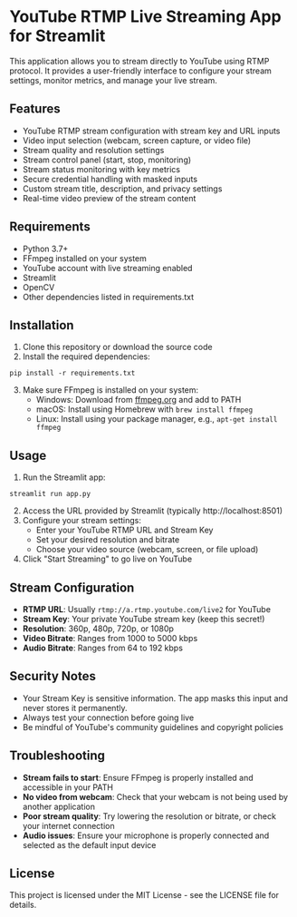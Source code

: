 # YouTube RTMP Live Streaming App for Streamlit

This application allows you to stream directly to YouTube using RTMP protocol. It provides a user-friendly interface to configure your stream settings, monitor metrics, and manage your live stream.

## Features

- YouTube RTMP stream configuration with stream key and URL inputs
- Video input selection (webcam, screen capture, or video file)
- Stream quality and resolution settings
- Stream control panel (start, stop, monitoring)
- Stream status monitoring with key metrics
- Secure credential handling with masked inputs
- Custom stream title, description, and privacy settings
- Real-time video preview of the stream content

## Requirements

- Python 3.7+
- FFmpeg installed on your system
- YouTube account with live streaming enabled
- Streamlit
- OpenCV
- Other dependencies listed in requirements.txt

## Installation

1. Clone this repository or download the source code
2. Install the required dependencies:

```
pip install -r requirements.txt
```

3. Make sure FFmpeg is installed on your system:
   - Windows: Download from [ffmpeg.org](https://ffmpeg.org/download.html) and add to PATH
   - macOS: Install using Homebrew with `brew install ffmpeg`
   - Linux: Install using your package manager, e.g., `apt-get install ffmpeg`

## Usage

1. Run the Streamlit app:

```
streamlit run app.py
```

2. Access the URL provided by Streamlit (typically http://localhost:8501)
3. Configure your stream settings:
   - Enter your YouTube RTMP URL and Stream Key
   - Set your desired resolution and bitrate
   - Choose your video source (webcam, screen, or file upload)
4. Click "Start Streaming" to go live on YouTube

## Stream Configuration

- **RTMP URL**: Usually `rtmp://a.rtmp.youtube.com/live2` for YouTube
- **Stream Key**: Your private YouTube stream key (keep this secret!)
- **Resolution**: 360p, 480p, 720p, or 1080p
- **Video Bitrate**: Ranges from 1000 to 5000 kbps
- **Audio Bitrate**: Ranges from 64 to 192 kbps

## Security Notes

- Your Stream Key is sensitive information. The app masks this input and never stores it permanently.
- Always test your connection before going live
- Be mindful of YouTube's community guidelines and copyright policies

## Troubleshooting

- **Stream fails to start**: Ensure FFmpeg is properly installed and accessible in your PATH
- **No video from webcam**: Check that your webcam is not being used by another application
- **Poor stream quality**: Try lowering the resolution or bitrate, or check your internet connection
- **Audio issues**: Ensure your microphone is properly connected and selected as the default input device

## License

This project is licensed under the MIT License - see the LICENSE file for details.
